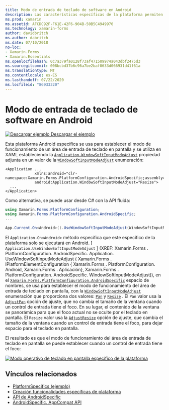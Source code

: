 ```yaml
---
title: Modo de entrada de teclado de software en Android
description: Las características específicas de la plataforma permiten consumir funcionalidad que solo está disponible en una plataforma específica, sin necesidad de implementar representadores o efectos personalizados. En este artículo se explica cómo utilizar el específico de la plataforma Android que establece el modo de funcionamiento de un área de entrada de teclado en pantalla.
ms.prod: xamarin
ms.assetid: AFCDC92F-F61E-42F6-904B-50B5C4949970
ms.technology: xamarin-forms
author: davidbritch
ms.author: dabritch
ms.date: 07/10/2018
no-loc:
- Xamarin.Forms
- Xamarin.Essentials
ms.openlocfilehash: 0c7a379fa0128f73af471509974a043dbf2475d3
ms.sourcegitcommit: 008bcbd37b6c96a7be2baf0633d066931d41f61a
ms.translationtype: MT
ms.contentlocale: es-ES
ms.lasthandoff: 07/22/2020
ms.locfileid: "86933320"
---
```

# <a name="soft-keyboard-input-mode-on-android"></a>Modo de entrada de teclado de software en Android

[![Descargar ejemplo](~/media/shared/download.png) Descargar el ejemplo](https://docs.microsoft.com/samples/xamarin/xamarin-forms-samples/userinterface-platformspecifics)

Esta plataforma Android específica se usa para establecer el modo de funcionamiento de un área de entrada de teclado en pantalla y se utiliza en XAML estableciendo la [`Application.WindowSoftInputModeAdjust`](xref:Xamarin.Forms.PlatformConfiguration.AndroidSpecific.Application.WindowSoftInputModeAdjustProperty) propiedad adjunta en un valor de la [`WindowSoftInputModeAdjust`](xref:Xamarin.Forms.PlatformConfiguration.AndroidSpecific.WindowSoftInputModeAdjust) enumeración:

```xaml
<Application ...
             xmlns:android="clr-namespace:Xamarin.Forms.PlatformConfiguration.AndroidSpecific;assembly=Xamarin.Forms.Core"
             android:Application.WindowSoftInputModeAdjust="Resize">
  ...
</Application>
```

Como alternativa, se puede usar desde C# con la API fluida:

```csharp
using Xamarin.Forms.PlatformConfiguration;
using Xamarin.Forms.PlatformConfiguration.AndroidSpecific;
...

App.Current.On<Android>().UseWindowSoftInputModeAdjust(WindowSoftInputModeAdjust.Resize);
```

El `Application.On<Android>` método especifica que este específico de la plataforma solo se ejecutará en Android. [ `Application.UseWindowSoftInputModeAdjust` ] (XREF: Xamarin.Forms . PlatformConfiguration. AndroidSpecific. Application. UseWindowSoftInputModeAdjust ( Xamarin.Forms . IPlatformElementConfiguration { Xamarin.Forms . PlatformConfiguration. Android, Xamarin.Forms . Aplicación}, Xamarin.Forms . PlatformConfiguration. AndroidSpecific. WindowSoftInputModeAdjust)), en el [`Xamarin.Forms.PlatformConfiguration.AndroidSpecific`](xref:Xamarin.Forms.PlatformConfiguration.AndroidSpecific) espacio de nombres, se usa para establecer el modo de funcionamiento del área de entrada de teclado en pantalla, con la [`WindowSoftInputModeAdjust`](xref:Xamarin.Forms.PlatformConfiguration.AndroidSpecific.WindowSoftInputModeAdjust) enumeración que proporciona dos valores: [`Pan`](xref:Xamarin.Forms.PlatformConfiguration.AndroidSpecific.WindowSoftInputModeAdjust.Pan) y [`Resize`](xref:Xamarin.Forms.PlatformConfiguration.AndroidSpecific.WindowSoftInputModeAdjust.Resize) . El `Pan` valor usa la [`AdjustPan`](xref:Android.Views.SoftInput.AdjustPan) opción de ajuste, que no cambia el tamaño de la ventana cuando un control de entrada tiene el foco. En su lugar, el contenido de la ventana se panorámica para que el foco actual no se oculte por el teclado en pantalla. El `Resize` valor usa la [`AdjustResize`](xref:Android.Views.SoftInput.AdjustResize) opción de ajuste, que cambia el tamaño de la ventana cuando un control de entrada tiene el foco, para dejar espacio para el teclado en pantalla.

El resultado es que el modo de funcionamiento del área de entrada de teclado en pantalla se puede establecer cuando un control de entrada tiene el foco:

[![Modo operativo de teclado en pantalla específico de la plataforma](soft-keyboard-input-mode-images/pan-resize.png)](soft-keyboard-input-mode-images/pan-resize-large.png#lightbox "Modo operativo de teclado en pantalla específico de la plataforma")

## <a name="related-links"></a>Vínculos relacionados

- [PlatformSpecifics (ejemplo)](https://docs.microsoft.com/samples/xamarin/xamarin-forms-samples/userinterface-platformspecifics)
- [Creación funcionalidades específicas de plataforma](~/xamarin-forms/platform/platform-specifics/index.md#creating-platform-specifics)
- [API de AndroidSpecific](xref:Xamarin.Forms.PlatformConfiguration.AndroidSpecific)
- [AndroidSpecific. AppCompat API](xref:Xamarin.Forms.PlatformConfiguration.AndroidSpecific.AppCompat)
